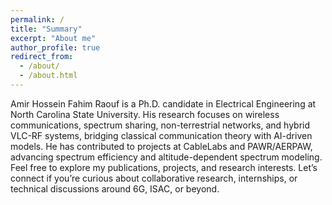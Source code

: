 ```yaml
---
permalink: /
title: "Summary"
excerpt: "About me"
author_profile: true
redirect_from: 
  - /about/
  - /about.html
---
```


Amir Hossein Fahim Raouf is a Ph.D. candidate in Electrical Engineering at North Carolina State University. His research focuses on wireless communications, spectrum sharing, non-terrestrial networks, and hybrid VLC-RF systems, bridging classical communication theory with AI-driven models. He has contributed to projects at CableLabs and PAWR/AERPAW, advancing spectrum efficiency and altitude-dependent spectrum modeling.
Feel free to explore my publications, projects, and research interests. Let’s connect if you’re curious about collaborative research, internships, or technical discussions around 6G, ISAC, or beyond.
